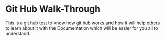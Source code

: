 # Git Hub Walk-Through
This is a git hub test to know how git hub works and how it will help others to learn about it with the Documentation which will be easier for you all to understand.
